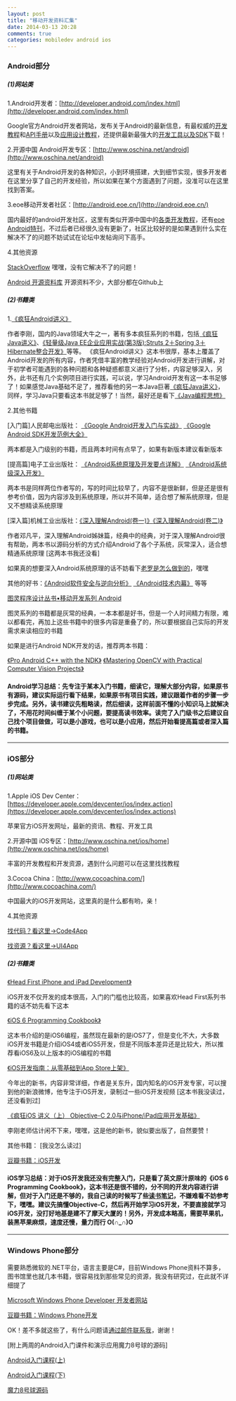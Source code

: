 ```yaml
---
layout: post
title: "移动开发资料汇集"
date: 2014-03-13 20:28
comments: true
categories: mobiledev android ios
---
```


### Android部分

##### (1)网站类

1.Android开发者：[http://developer.android.com/index.html](http://developer.android.com/index.html)    

Google官方Android开发者网站，发布关于Android的最新信息，有最权威的[开发教程](http://developer.android.com/training/index.html)和[API手册](http://developer.android.com/guide/components/index.html)以及[应用设计教程](http://developer.android.com/design/index.html)，还提供最新最强大的[开发工具以及SDK](http://developer.android.com/tools/index.html)下载！    

2.开源中国 Android开发专区：[http://www.oschina.net/android](http://www.oschina.net/android)

这里有关于Android开发的各种知识，小到环境搭建，大到细节实现，很多开发者在这里分享了自己的开发经验，所以如果在某个方面遇到了问题，没准可以在这里找到答案。

3.eoe移动开发者社区：[http://android.eoe.cn/](http://android.eoe.cn/)

国内最好的android开发社区，这里有类似开源中国中的[各类开发教程](http://www.eoe.cn/wiki/android.html)，还有[eoe Android特刊](http://www.eoeandroid.com/portal.php?mod=topic&topicid=7)，不过后者已经很久没有更新了，社区比较好的是如果遇到什么实在解决不了的问题不妨试试在论坛中发帖询问下高手。

4.其他资源

[StackOverflow](http://stackoverflow.com/) 嘿嘿，没有它解决不了的问题！

[Android 开源资料库](http://blog.daimajia.com/?page_id=60)  开源资料不少，大部分都在Github上

##### (2)书籍类

1.[《疯狂Android讲义》](http://book.douban.com/subject/6515839/)

作者李刚，国内的Java领域大牛之一，著有多本疯狂系列的书籍，包括[《疯狂Java讲义》](http://book.douban.com/subject/3246499/)、[《轻量级Java EE企业应用实战(第3版):Struts 2＋Spring 3＋Hibernate整合开发》](http://book.douban.com/subject/3333726/)等等。
《疯狂Android讲义》这本书很厚，基本上覆盖了Android开发的所有内容，作者凭借丰富的教学经验对Android开发进行讲解，对于初学者可能遇到的各种问题和各种疑惑都意义进行了分析，内容足够深入，另外，此书还有几个实例项目进行实践，可以说，学习Android开发有这一本书足够了！如果感觉Java基础不足了，推荐看他的另一本Java巨著[《疯狂Java讲义》](http://book.douban.com/subject/6515839/)，同样，学习Java只要看这本书就足够了！当然，最好还是看下[《Java编程思想》](http://book.douban.com/subject/2130190/)


2.其他书籍

[入门篇]人民邮电出版社：
[《Google Android开发入门与实战》](http://book.douban.com/subject/3770255/)
[《Google Android SDK开发范例大全》](http://book.douban.com/subject/3788013/)

两本都是入门级别的书籍，而且两本时间有点早了，如果有新版本建议看新版本

[提高篇]电子工业出版社：
[《Android系统原理及开发要点详解》](http://book.douban.com/subject/4251755/)
[《Android系统级深入开发》](http://book.douban.com/subject/5907455/)

两本书是同样两位作者写的，写的时间比较早了，内容不是很新鲜，但是还是很有参考价值，因为内容涉及到系统原理，所以并不简单，适合想了解系统原理，但是又不想精读系统原理

[深入篇]机械工业出版社：[《深入理解Android(卷一)》](http://book.douban.com/subject/6802440/)[《深入理解Android(卷二)》](http://book.douban.com/subject/11542973/) 
   
作者邓凡平，深入理解Android姊妹篇，经典中的经典，对于深入理解Android很有帮助，两本书以源码分析的方式介绍Android了各个子系统，灰常深入，适合想精通系统原理 [这两本书我还没看]

如果真的想要深入Android系统原理的话不妨看下[老罗是怎么做到的](http://blog.csdn.net/luoshengyang/article/details/8923485)，嘿嘿

其他的好书：[《Android软件安全与逆向分析》](http://book.douban.com/subject/20556210/)
[《Android技术内幕》](http://book.douban.com/subject/6047744/) 等等

[图灵程序设计丛书•移动开发系列 Android](http://www.amazon.cn/s/ref=nb_sb_noss?__mk_zh_CN=%E4%BA%9A%E9%A9%AC%E9%80%8A%E7%BD%91%E7%AB%99&url=search-alias%3Dstripbooks&field-keywords=%E5%9B%BE%E7%81%B5%E7%A8%8B%E5%BA%8F%E8%AE%BE%E8%AE%A1%E4%B8%9B%E4%B9%A6%E2%80%A2%E7%A7%BB%E5%8A%A8%E5%BC%80%E5%8F%91%E7%B3%BB%E5%88%97+android&rh=n%3A658390051%2Ck%3A%E5%9B%BE%E7%81%B5%E7%A8%8B%E5%BA%8F%E8%AE%BE%E8%AE%A1%E4%B8%9B%E4%B9%A6%E2%80%A2%E7%A7%BB%E5%8A%A8%E5%BC%80%E5%8F%91%E7%B3%BB%E5%88%97+android)   

图灵系列的书籍都是灰常的经典，一本本都是好书，但是一个人时间精力有限，难以都看完，再加上这些书籍中的很多内容是重叠了的，所以要根据自己实际的开发需求来读相应的书籍

如果是进行Android NDK开发的话，推荐两本书籍：

[《Pro Android C++ with the NDK》](http://book.douban.com/subject/20285069/) [《Mastering OpenCV with Practical Computer Vision Projects》](http://book.douban.com/subject/20469441/) 

#### Android学习总结：先专注于某本入门书籍，细读它，理解大部分内容，如果原书有源码，建议实际运行看下结果，如果原书有项目实践，建议跟着作者的步骤一步步完成。另外，读书建议先粗略读，然后细读，这样前面不懂的小知识马上就解决了，不用花时间纠缠于某个小问题，要提高读书效率。读完了入门级书之后建议自己找个项目做做，可以是小游戏，也可以是小应用，然后开始看提高篇或者深入篇的书籍。    
     
****

### iOS部分

##### (1)网站类

1.Apple iOS Dev Center：[https://developer.apple.com/devcenter/ios/index.action](https://developer.apple.com/devcenter/ios/index.actions)

苹果官方iOS开发网址，最新的资讯、教程、开发工具

2.开源中国 iOS专区：[http://www.oschina.net/ios/home](http://www.oschina.net/ios/home)

丰富的开发教程和开发资源，遇到什么问题可以在这里找找教程

3.Cocoa China：[http://www.cocoachina.com/](http://www.cocoachina.com/)

中国最大的iOS开发网站，这里真的是什么都有哟，亲！

4.其他资源

[找代码？看这里->Code4App](http://code4app.com/)

[找资源？看这里->UI4App](http://ui4app.com/)

##### (2)书籍类

[《Head First iPhone and iPad Development》](http://book.douban.com/subject/4813265/)

iOS开发不仅开发的成本很高，入门的门槛也比较高，如果喜欢Head First系列书籍的话不妨先看下这本


[《iOS 6 Programming Cookbook》](http://book.douban.com/subject/19953782/)

这本书介绍的是iOS6编程，虽然现在最新的是iOS7了，但是变化不大，大多数iOS开发书籍是介绍iOS4或者iOS5开发，但是不同版本差异还是比较大，所以推荐看iOS6及以上版本的iOS编程的书籍

[《iOS开发指南：从零基础到App Store上架》](http://book.douban.com/subject/24846574/)

今年出的新书，内容非常详细，作者是关东升，国内知名的iOS开发专家，可以搜到他的新浪微博，他专注于iOS开发，录制过一些iOS开发视频  [这本书我没读过，还没看到过]

[《疯狂iOS 讲义（上） Objective-C 2.0与iPhone/iPad应用开发基础》](http://book.douban.com/subject/25767591/)

李刚老师估计闲不下来，嘿嘿，这是他的新书，貌似要出版了，自然要赞！

其他书籍： [我没怎么读过]

[豆瓣书籍：iOS开发](http://book.douban.com/subject_search?search_text=iOS&cat=1001)

#### iOS学习总结：对于iOS开发我还没有完整入门，只是看了英文原汁原味的《iOS 6 Programming Cookbook》，这本书还是很不错的，分不同的开发内容进行讲解，但对于入门还是不够的，我自己读的时候写了些[读书笔记](http://hujiaweiyinger.diandian.com/post/2013-06-04/ios6_list)，不嫌难看不妨参考下，嘿嘿。建议先搞懂Objective-C，然后再开始学习iOS开发，不要直接就学习iOS开发，没打好地基是建不了摩天大厦的！另外，开发成本略高，需要苹果机，装黑苹果麻烦，速度还慢，量力而行 O(∩_∩)O    


**** 

### Windows Phone部分

需要熟悉微软的.NET平台，语言主要是C#，目前Windows Phone资料不算多，图书馆里也就几本书籍，很容易找到那些常见的资源，我没有研究过，在此就不详细提了

[Microsoft Windows Phone Developer 开发者网站](http://developer.windowsphone.com/zh-cn)

[豆瓣书籍：Windows Phone开发](http://book.douban.com/subject_search?search_text=Windows+Phone&cat=1001)

OK！差不多就这些了，有什么问题请[通过邮件联系我](mailto:hujiawei090807@gmail.com)，谢谢！


[附上两周的Android入门课件和演示应用魔力8号球的源码]

[Android入门课程(上)](/files/android01.pdf)

[Android入门课程(下)](/files/android02.pdf)

[魔力8号球源码](/files/magic8.zip)
